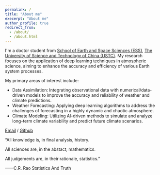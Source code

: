 ```yaml
---
permalink: /
title: "About me"
execerpt: "About me"
author_profile: true
redirect_from: 
  - /about/
  - /about.html
---
```


I'm a doctor student from [School of Earth and Space Sciences (ESS)](https://en.ess.ustc.edu.cn/), [The University of Science and Technology of China (USTC)](https://en.ustc.edu.cn/). My research focuses on the application of deep learning techniques in atmospheric science, aiming to enhance the accuracy and efficiency of various Earth system processes.

My primary areas of interest include:

* Data Assimilation: Integrating observational data with numerical/data-driven models to improve the accuracy and reliability of weather and climate predictions.
* Weather Forecasting: Applying deep learning algorithms to address the challenges of forecasting in a highly dynamic and chaotic atmosphere.
* Climate Modeling: Utilizing AI-driven methods to simulate and analyze long-term climate variability and predict future climate scenarios.



[Email](mailto:jiechao@mail.ustc.edu.cn) / [Github](https://github.com/AzureMoment0000)

“All knowledge is, in final analysis, history.

All sciences are, in the abstact, mathematics.

All judgements are, in their rationale, statistics.”

——C.R. Rao Statistics And Truth

